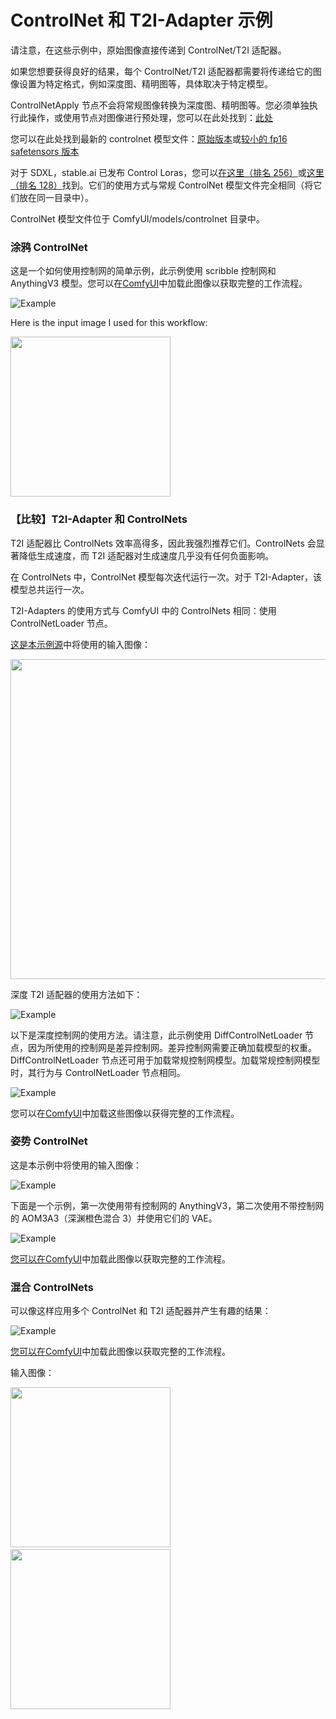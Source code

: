 # ControlNet 和 T2I-Adapter 示例

请注意，在这些示例中，原始图像直接传递到 ControlNet/T2I 适配器。

如果您想要获得良好的结果，每个 ControlNet/T2I 适配器都需要将传递给它的图像设置为特定格式，例如深度图、精明图等，具体取决于特定模型。

ControlNetApply 节点不会将常规图像转换为深度图、精明图等。您必须单独执行此操作，或使用节点对图像进行预处理，您可以在此处找到：[此处](https://github.com/Fannovel16/comfy_controlnet_preprocessors)

您可以在此处找到最新的 controlnet 模型文件：[原始版本](https://huggingface.co/lllyasviel/ControlNet-v1-1/tree/main)或[较小的 fp16 safetensors 版本](https://huggingface.co/comfyanonymous/ControlNet-v1-1_fp16_safetensors/tree/main)

对于 SDXL，stable.ai 已发布 Control Loras，您可以[在这里（排名 256）](https://huggingface.co/stabilityai/control-lora/tree/main/control-LoRAs-rank256)或[这里（排名 128）](https://huggingface.co/stabilityai/control-lora/tree/main/control-LoRAs-rank128)找到。它们的使用方式与常规 ControlNet 模型文件完全相同（将它们放在同一目录中）。

ControlNet 模型文件位于 ComfyUI/models/controlnet 目录中。

### 涂鸦 ControlNet

这是一个如何使用控制网的简单示例，此示例使用 scribble 控制网和 AnythingV3 模型。您可以在[ComfyUI](https://github.com/comfyanonymous/ComfyUI)中加载此图像以获取完整的工作流程。

![Example](controlnet_example.png)

Here is the input image I used for this workflow:

<img src="./input_scribble_example.png" width="256" />

### 【比较】T2I-Adapter 和 ControlNets

T2I 适配器比 ControlNets 效率高得多，因此我强烈推荐它们。ControlNets 会显著降低生成速度，而 T2I 适配器对生成速度几乎没有任何负面影响。

在 ControlNets 中，ControlNet 模型每次迭代运行一次。对于 T2I-Adapter，该模型总共运行一次。

T2I-Adapters 的使用方式与 ComfyUI 中的 ControlNets 相同：使用 ControlNetLoader 节点。

[这是本示例源](https://commons.wikimedia.org/wiki/File:Stereogram_Tut_Shark_Depthmap.png)中将使用的输入图像：

<img src="./shark_depthmap.png" width="512" />

深度 T2I 适配器的使用方法如下：

![Example](depth_t2i_adapter.png)

以下是深度控制网的使用方法。请注意，此示例使用 DiffControlNetLoader 节点，因为所使用的控制网是差异控制网。差异控制网需要正确加载模型的权重。DiffControlNetLoader 节点还可用于加载常规控制网模型。加载常规控制网模型时，其行为与 ControlNetLoader 节点相同。

![Example](depth_controlnet.png)

您可以在[ComfyUI](https://github.com/comfyanonymous/ComfyUI)中加载这些图像以获得完整的工作流程。

### 姿势 ControlNet

这是本示例中将使用的输入图像：

![Example](pose_worship.png)


下面是一个示例，第一次使用带有控制网的 AnythingV3，第二次使用不带控制网的 AOM3A3（深渊橙色混合 3）并使用它们的 VAE。

![Example](2_pass_pose_worship.png)

[您可以在ComfyUI](https://github.com/comfyanonymous/ComfyUI)中加载此图像以获取完整的工作流程。

### 混合 ControlNets

可以像这样应用多个 ControlNet 和 T2I 适配器并产生有趣的结果：

![Example](mixing_controlnets.png)

[您可以在ComfyUI](https://github.com/comfyanonymous/ComfyUI)中加载此图像以获取完整的工作流程。

输入图像：

<img src="./pose_present.png" width="256" /><span>&nbsp;&nbsp;&nbsp;&nbsp;&nbsp;&nbsp;&nbsp;&nbsp;</span><img src="./house_scribble.png" width="256" />

